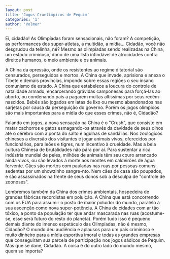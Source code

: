 ```yaml
---
layout: post
title: 'Jogos Cruelímpicos de Pequim'
categories: '1'
author: 'Volmer'
---
```


Ei, cidadão! As Olimpíadas foram sensacionais, não foram? A competição,
as performances dos super-atletas, a multidão, a mídia... Cidadão, você
não desgrudou da telinha, né? Mesmo as olimpíadas sendo realizadas na
China, um estado criminoso, dono de uma lista infindável de atrocidades
contra direitos humanos, o meio ambiente e os animais.

A China da opressão, onde os resistentes ao regime ditatorial são censurados,
perseguidos e mortos. A China que invade, aprisiona e anexa o Tibete e demais
províncias, impondo sobre essas regiões o seu insano comunismo de estado.
A China que estabelece a loucura do controle de natalidade armado, encarcerando
grávidas camponesas para forçá-las ao aborto, ou condenando pais a pagarem
multas altíssimas por seus recém-nascidos. Bebês são jogados em latas de lixo
ou mesmo abandonados nas sarjetas por causa da perseguição do governo. Porém
os jogos olímpicos são mais importantes para a mídia do que esses crimes,
não é, Cidadão?

Falando em jogos, a nova sensação na China é o "Crush", que consiste em matar
cachorros e gatos esmagando-os através da cavidade de seus olhos até o cérebro
com a ponta do salto e agulhas de sandálias. Nos zoológicos chineses a diversão
dos visitantes é jogar animais vivos, oferecidos por  funcionários, para leões
e tigres, num incentivo à crueldade. Mas a bela cultura Chinesa de brutalidades
não pára por aí. Para sustentar a rica indústria mundial de peles, milhões de
animais têm seu couro arrancado ainda vivos, ou são levados à morte aos montes
em caldeirões de água fervente. Cães são mortos com pauladas nas ruas por
pessoas comuns, sedentas por um showzinho sangre-nto. Nem cães de casa são
poupados, e são assassinados na frente de seus donos sob a desculpa de
"controle de zoonoses".

Lembremos também da China dos crimes ambientais, hospedeira de grandes fábricas
recordistas em poluição. A China que está concorrendo com os EUA para assumir o
posto de maior poluidor do mundo, paralelo à sua ascenção como nova super-potência.
A China de cidades com ar tão tóxico, a ponto da população ter que andar mascarada
nas ruas (acostume-se, esse será futuro do resto do planeta). Porém tudo isso é
pequeno demais diante do imenso espetáculo das Olimpíadas, não é mesmo, Cidadão?
O mundo deu audiência e aplausos para um país criminoso e muito dinheiro para
a mídia esportiva imoral e todas as grandes empresas que conseguiram sua parcela
de participação nos jogos sádicos de Pequim. Mas que se dane, Cidadão. A coisa
é do outro lado do mundo mesmo, quem se importa?
